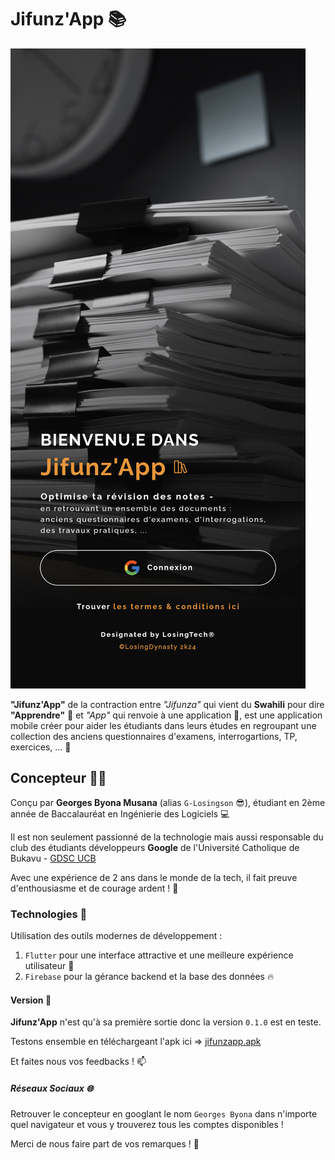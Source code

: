 # Jifunz'App 📚

![Écran de Bienvenue](images/ecran1.png "Largeur=300")

**"Jifunz'App"** de la contraction entre _"Jifunza"_ qui vient du **Swahili** pour dire **"Apprendre"** 📖 et _"App"_ qui renvoie à une application 📱, est une application mobile créer pour aider les étudiants dans leurs études en regroupant une collection des anciens questionnaires d'examens, interrogartions, TP, exercices, ... 🚀

## Concepteur 👨‍💻

Conçu par **Georges Byona Musana** (alias ```G-Losingson``` 😎), étudiant en 2ème année de Baccalauréat en Ingénierie des Logiciels 💻

Il est non seulement passionné de la technologie mais aussi responsable du club des étudiants développeurs **Google** de l'Université Catholique de Bukavu - [GDSC UCB](https://gdsc.community.dev/universite-catholique-de-bukavu-bukavu-democratic-republic-of-the-congo/)

Avec une expérience de 2 ans dans le monde de la tech, il fait preuve d'enthousiasme et de courage ardent ! 🎊

### Technologies 🧰

Utilisation des outils modernes de développement :
1. ```Flutter``` pour une interface attractive et une meilleure expérience utilisateur 💙
2. ```Firebase``` pour la gérance backend et la base des données 🔥

#### Version 📱

**Jifunz'App** n'est qu'à sa première sortie donc la version ```0.1.0``` est en teste.

Testons ensemble en téléchargeant l'apk ici => [jifunzapp.apk](https://drive.google.com/file/d/1GQ7D8ht5G7Y2zOFJ8c6z5kdZcyEc772p/view?usp=sharing)

Et faites nous vos feedbacks ! 📫

##### Réseaux Sociaux 🌐

Retrouver le concepteur en googlant le nom ```Georges Byona``` dans n'importe quel navigateur et vous y trouverez tous les comptes disponibles !

Merci de nous faire part de vos remarques ! 🙂
